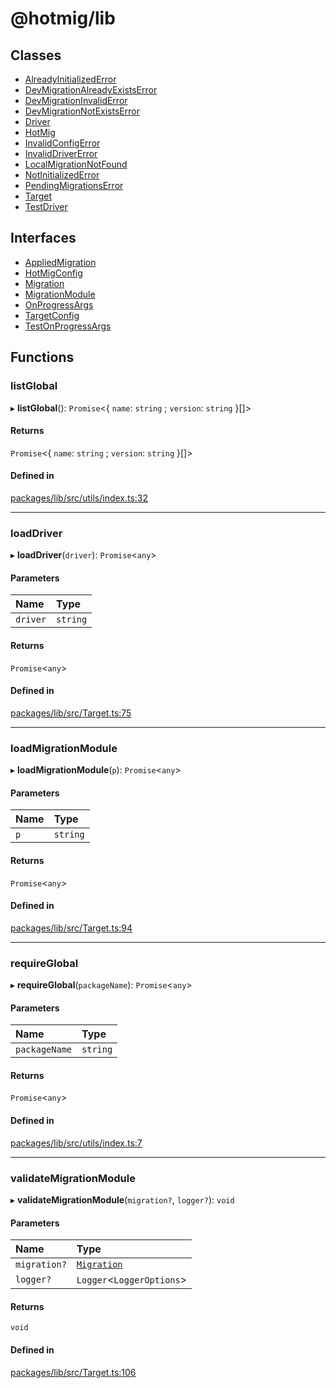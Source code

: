# @hotmig/lib

## Classes

- [AlreadyInitializedError](classes/AlreadyInitializedError.md)
- [DevMigrationAlreadyExistsError](classes/DevMigrationAlreadyExistsError.md)
- [DevMigrationInvalidError](classes/DevMigrationInvalidError.md)
- [DevMigrationNotExistsError](classes/DevMigrationNotExistsError.md)
- [Driver](classes/Driver.md)
- [HotMig](classes/HotMig.md)
- [InvalidConfigError](classes/InvalidConfigError.md)
- [InvalidDriverError](classes/InvalidDriverError.md)
- [LocalMigrationNotFound](classes/LocalMigrationNotFound.md)
- [NotInitializedError](classes/NotInitializedError.md)
- [PendingMigrationsError](classes/PendingMigrationsError.md)
- [Target](classes/Target.md)
- [TestDriver](classes/TestDriver.md)

## Interfaces

- [AppliedMigration](interfaces/AppliedMigration.md)
- [HotMigConfig](interfaces/HotMigConfig.md)
- [Migration](interfaces/Migration.md)
- [MigrationModule](interfaces/MigrationModule.md)
- [OnProgressArgs](interfaces/OnProgressArgs.md)
- [TargetConfig](interfaces/TargetConfig.md)
- [TestOnProgressArgs](interfaces/TestOnProgressArgs.md)

## Functions

### listGlobal

▸ **listGlobal**(): `Promise`<{ `name`: `string` ; `version`: `string`  }[]\>

#### Returns

`Promise`<{ `name`: `string` ; `version`: `string`  }[]\>

#### Defined in

[packages/lib/src/utils/index.ts:32](https://github.com/Knaackee/hotmig/blob/f83b948/packages/lib/src/utils/index.ts#L32)

___

### loadDriver

▸ **loadDriver**(`driver`): `Promise`<`any`\>

#### Parameters

| Name | Type |
| :------ | :------ |
| `driver` | `string` |

#### Returns

`Promise`<`any`\>

#### Defined in

[packages/lib/src/Target.ts:75](https://github.com/Knaackee/hotmig/blob/f83b948/packages/lib/src/Target.ts#L75)

___

### loadMigrationModule

▸ **loadMigrationModule**(`p`): `Promise`<`any`\>

#### Parameters

| Name | Type |
| :------ | :------ |
| `p` | `string` |

#### Returns

`Promise`<`any`\>

#### Defined in

[packages/lib/src/Target.ts:94](https://github.com/Knaackee/hotmig/blob/f83b948/packages/lib/src/Target.ts#L94)

___

### requireGlobal

▸ **requireGlobal**(`packageName`): `Promise`<`any`\>

#### Parameters

| Name | Type |
| :------ | :------ |
| `packageName` | `string` |

#### Returns

`Promise`<`any`\>

#### Defined in

[packages/lib/src/utils/index.ts:7](https://github.com/Knaackee/hotmig/blob/f83b948/packages/lib/src/utils/index.ts#L7)

___

### validateMigrationModule

▸ **validateMigrationModule**(`migration?`, `logger?`): `void`

#### Parameters

| Name | Type |
| :------ | :------ |
| `migration?` | [`Migration`](interfaces/Migration.md) |
| `logger?` | `Logger`<`LoggerOptions`\> |

#### Returns

`void`

#### Defined in

[packages/lib/src/Target.ts:106](https://github.com/Knaackee/hotmig/blob/f83b948/packages/lib/src/Target.ts#L106)
